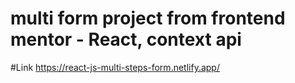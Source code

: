 # multi form project from frontend mentor - React, context api

#Link
https://react-js-multi-steps-form.netlify.app/
